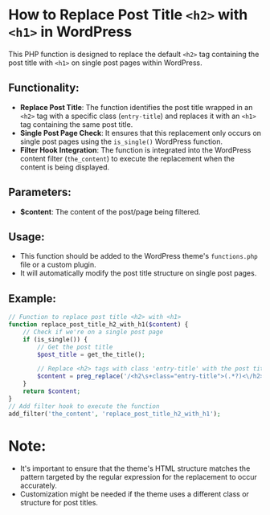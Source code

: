 # How to Replace Post Title `<h2>` with `<h1>` in WordPress

This PHP function is designed to replace the default `<h2>` tag containing the post title with `<h1>` on single post pages within WordPress.

## Functionality:

- **Replace Post Title**: The function identifies the post title wrapped in an `<h2>` tag with a specific class (`entry-title`) and replaces it with an `<h1>` tag containing the same post title.
- **Single Post Page Check**: It ensures that this replacement only occurs on single post pages using the `is_single()` WordPress function.
- **Filter Hook Integration**: The function is integrated into the WordPress content filter (`the_content`) to execute the replacement when the content is being displayed.

## Parameters:

- **$content**: The content of the post/page being filtered.

## Usage:

- This function should be added to the WordPress theme's `functions.php` file or a custom plugin.
- It will automatically modify the post title structure on single post pages.

## Example:

```php
// Function to replace post title <h2> with <h1>
function replace_post_title_h2_with_h1($content) {
    // Check if we're on a single post page
    if (is_single()) {
        // Get the post title
        $post_title = get_the_title();

        // Replace <h2> tags with class 'entry-title' with the post title
        $content = preg_replace('/<h2\s+class="entry-title">(.*?)<\/h2>/', '<h1>' . $post_title . '</h1>', $content, 1); // Replace only the first occurrence
    }
    return $content;
}
// Add filter hook to execute the function
add_filter('the_content', 'replace_post_title_h2_with_h1');
```

# Note:
* It's important to ensure that the theme's HTML structure matches the pattern targeted by the regular expression for the replacement to occur accurately.
* Customization might be needed if the theme uses a different class or structure for post titles.